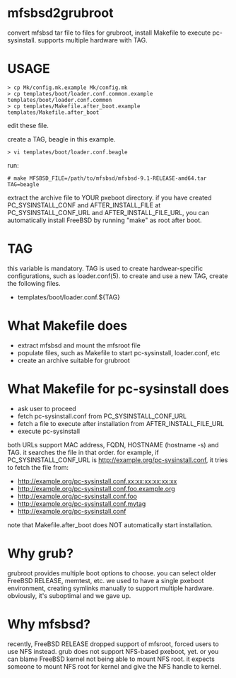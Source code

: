 mfsbsd2grubroot
===============

convert mfsbsd tar file to files for grubroot, install Makefile to execute
pc-sysinstall. supports multiple hardware with TAG.

USAGE
=====

    > cp Mk/config.mk.example Mk/config.mk
    > cp templates/boot/loader.conf.common.example templates/boot/loader.conf.common
    > cp templates/Makefile.after_boot.example templates/Makefile.after_boot

edit these file.

create a TAG, beagle in this example.

    > vi templates/boot/loader.conf.beagle

run:

    # make MFSBSD_FILE=/path/to/mfsbsd/mfsbsd-9.1-RELEASE-amd64.tar TAG=beagle

extract the archive file to YOUR pxeboot directory. if you have created
PC_SYSINSTALL_CONF and AFTER_INSTALL_FILE at PC_SYSINSTALL_CONF_URL and
AFTER_INSTALL_FILE_URL, you can automatically install FreeBSD by running "make"
as root after boot.

TAG
===

this variable is mandatory. TAG is used to create hardwear-specific
configurations, such as loader.conf(5). to create and use a new TAG, create the
following files.

- templates/boot/loader.conf.${TAG}

What Makefile does
==================

- extract mfsbsd and mount the mfsroot file
- populate files, such as Makefile to start pc-sysinstall, loader.conf, etc
- create an archive suitable for grubroot

What Makefile for pc-sysinstall does
====================================

- ask user to proceed
- fetch pc-sysinstall.conf from PC_SYSINSTALL_CONF_URL
- fetch a file to execute after installation from AFTER_INSTALL_FILE_URL
- execute pc-sysinstall

both URLs support MAC address, FQDN, HOSTNAME (hostname -s) and TAG. it
searches the file in that order. for example, if PC_SYSINSTALL_CONF_URL is
http://example.org/pc-sysinstall.conf, it tries to fetch the file from:

- http://example.org/pc-sysinstall.conf.xx:xx:xx:xx:xx:xx
- http://example.org/pc-sysinstall.conf.foo.example.org
- http://example.org/pc-sysinstall.conf.foo
- http://example.org/pc-sysinstall.conf.mytag
- http://example.org/pc-sysinstall.conf

note that Makefile.after_boot does NOT automatically start installation.

Why grub?
=========

grubroot provides multiple boot options to choose. you can select older FreeBSD
RELEASE, memtest, etc. we used to have a single pxeboot environment, creating
symlinks manually to support multiple hardware. obviously, it's suboptimal and
we gave up.

Why mfsbsd?
===========

recently, FreeBSD RELEASE dropped support of mfsroot, forced users to use NFS
instead. grub does not support NFS-based pxeboot, yet. or you can blame FreeBSD
kernel not being able to mount NFS root. it expects someone to mount NFS root
for kernel and give the NFS handle to kernel.
